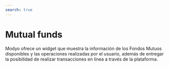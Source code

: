 ```yaml
---
search: true
---
```


# Mutual funds

Modyo ofrece un widget que muestra la información de los Fondos Mutuos disponibles y las operaciones realizadas por el usuario, además de entregar la posibilidad de realizar transacciones en línea a través de la plataforma.

<iframe id="widgetFrameFundsEN" src="https://widgets.modyo.com/inversiones/fondos-mutuos" width="100%" frameBorder="0"  style="visibility:hidden;min-height:800px;overflow:auto;margin-top:20px;"/>

| Funcionalidad           | Descripción                                                                                                                                                                                                                                                                                                 |
|-------------------------|-------------------------------------------------------------------------------------------------------------------------------------------------------------------------------------------------------------------------------------------------------------------------------------------------------------|
| Layout de Fondos Mutuos | Muestra el conjunto de los fondos mutuos disponibles. Presenta un listado con las operaciones en tránsito asociadas a los fondos mutuos. Muestra el conjunto de fondos mutuos en los que el cliente tiene sus inversiones y la información de mercado respectiva. Permite cancelar operaciones en tránsito. |
| Información de Mercado  | Muestra la información esencial del fondo mutuo seleccionado. Permite Aportar o Rescatar desde el fondo/serie seleccionado.                                                                                                                                                                                 |
| Aporte de Fondo Mutuo   | Permite realizar Aportes al fondo mutuo seleccionado, definiendo la cuenta de inversión y el monto que se desea aportar.                                                                                                                                                                                    |
| Rescate de Fondo Mutuo  | Permite realizar Rescates de dinero desde el fondo mutuo seleccionado.                                                                                                                                                                                                                                      |

<script>

  export default {
    mounted() {

      function setIframeHeightCO(id, ht) {
          var ifrm = document.getElementById(id);
          if(ifrm) {
            ifrm.style.visibility = 'hidden';
            // some IE versions need a bit added or scrollbar appears
            ifrm.style.height = ht + 4 + "px";
            ifrm.style.visibility = 'visible';
          }
      }


      // iframed document sends its height using postMessage
      function handleDocHeightMsg(e) {
          // check origin
          if ( e.origin === 'https://widgets.modyo.com' ) {
              // parse data
              var data = JSON.parse( e.data );

              console.log('data:', data)
              // check data object
              if ( data['docHeight'] ) {
                  setIframeHeightCO( 'widgetFrameFundsEN', data['docHeight'] );
              } else {
                  setIframeHeightCO( 'widgetFrameAccountEN', 700 );
              }
          }
      }

      // assign message handler
      if ( window.addEventListener ) {
          window.addEventListener('message', handleDocHeightMsg, false);
      }
    }
  }

</script>
